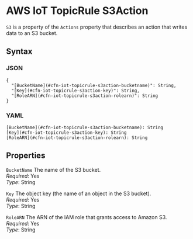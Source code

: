 # AWS IoT TopicRule S3Action<a name="aws-properties-iot-topicrule-s3action"></a>

`S3` is a property of the `Actions` property that describes an action that writes data to an S3 bucket\.

## Syntax<a name="w3ab2c21c14e1370b5"></a>

### JSON<a name="aws-properties-iot-topicrule-s3action-syntax.json"></a>

```
{
  "[BucketName](#cfn-iot-topicrule-s3action-bucketname)": String,
  "[Key](#cfn-iot-topicrule-s3action-key)": String,
  "[RoleARN](#cfn-iot-topicrule-s3action-rolearn)": String
}
```

### YAML<a name="aws-properties-iot-topicrule-s3action-syntax.yaml"></a>

```
[BucketName](#cfn-iot-topicrule-s3action-bucketname): String
[Key](#cfn-iot-topicrule-s3action-key): String
[RoleARN](#cfn-iot-topicrule-s3action-rolearn): String
```

## Properties<a name="w3ab2c21c14e1370b7"></a>

`BucketName`  <a name="cfn-iot-topicrule-s3action-bucketname"></a>
The name of the S3 bucket\.  
*Required*: Yes  
*Type*: String

`Key`  <a name="cfn-iot-topicrule-s3action-key"></a>
The object key \(the name of an object in the S3 bucket\)\.  
*Required*: Yes  
*Type*: String

`RoleARN`  <a name="cfn-iot-topicrule-s3action-rolearn"></a>
The ARN of the IAM role that grants access to Amazon S3\.  
*Required*: Yes  
*Type*: String